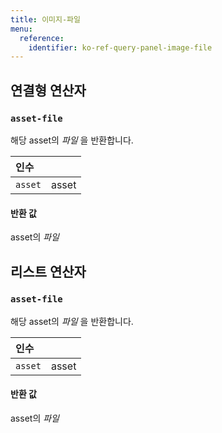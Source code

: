 ```yaml
---
title: 이미지-파일
menu:
  reference:
    identifier: ko-ref-query-panel-image-file
---
```


## 연결형 연산자
<h3 id="asset-file"><code>asset-file</code></h3>

해당 asset의 _파일_ 을 반환합니다.

| 인수 |  |
| :--- | :--- |
| `asset` | asset |

#### 반환 값
asset의 _파일_


## 리스트 연산자
<h3 id="asset-file"><code>asset-file</code></h3>

해당 asset의 _파일_ 을 반환합니다.

| 인수 |  |
| :--- | :--- |
| `asset` | asset |

#### 반환 값
asset의 _파일_